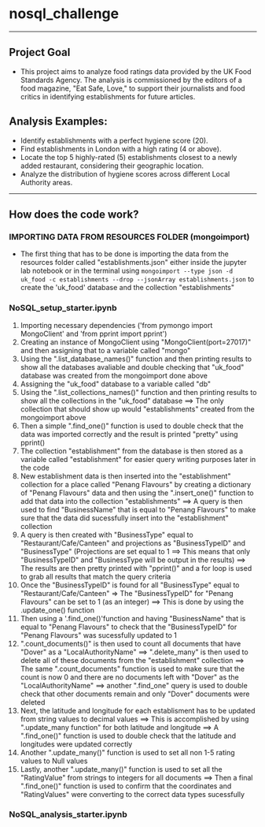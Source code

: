 # **nosql_challenge** #

--------

## **Project Goal** ##
* This project aims to analyze food ratings data provided by the UK Food Standards Agency. The analysis is commissioned by the editors of a food magazine, "Eat Safe, Love," to support their journalists and food critics in identifying establishments for future articles.

## **Analysis Examples:** ##

* Identify establishments with a perfect hygiene score (20).
* Find establishments in London with a high rating (4 or above).
* Locate the top 5 highly-rated (5) establishments closest to a newly added restaurant, considering their geographic location.
* Analyze the distribution of hygiene scores across different Local Authority areas.

--------

## **How does the code work?** ##

### **IMPORTING DATA FROM RESOURCES FOLDER (mongoimport)** ###
* The first thing that has to be done is importing the data from the resources folder called "establishments.json" either inside the jupyter lab notebook or in the terminal using `mongoimport --type json -d uk_food -c establishments --drop --jsonArray establishments.json` to create the 'uk_food' database and the collection "establishments"


### **NoSQL_setup_starter.ipynb** ###
1) Importing necessary dependencies ('from pymongo import MongoClient' and
'from pprint import pprint')
2) Creating an instance of MongoClient using "MongoClient(port=27017)" and then assigning that to a variable called "mongo"
3) Using the ".list_database_names()" function and then printing results to show all the databases avaliable and double checking that "uk_food" database was created from the mongoimport done above
4) Assigning the "uk_food" database to a variable called "db"
5) Using the ".list_collections_names()" function and then printing results to show all the collections in the "uk_food" database ==> The only collection that should show up would "establishments" created from the mongoimport above
6) Then a simple ".find_one()" function is used to double check that the data was imported correctly and the result is printed "pretty" using pprint()
7) The collection "establishment" from the database is then stored as a variable called "establishment" for easier query writing purposes later in the code
8) New establishment data is then inserted into the "establishment" collection for a place called "Penang Flavours" by creating a dictionary of "Penang Flavours" data and then using the ".insert_one()" function to add that data into the collection "establishments" ==> A query is then used to find "BusinessName" that is equal to "Penang Flavours" to make sure that the data did sucessfully insert into the "establishment" collection
9) A query is then created with "BusinessType" equal to "Restaurant/Cafe/Canteen" and projections as "BusinessTypeID" and "BusinessType" (Projections are set equal to 1 ==> This means that only "BusinessTypeID" and "BusinessType will be output in the results) ==> The results are then pretty printed with "pprint()" and a for loop is used to grab all results that match the query criteria
10) Once the "BusinessTypeID" is found for all "BusinessType" equal to "Restaurant/Cafe/Canteen" => The "BusinessTypeID" for "Penang Flavours" can be set to 1 (as an integer) ==> This is done by using the .update_one() function
11) Then using a '.find_one()'function and having "BusinessName" that is equal to "Penang Flavours" to check that the "BusinessTypeID" for "Penang Flavours" was sucessfully updated to 1
12) ".count_documents()" is then used to count all documents that have "Dover" as a "LocalAuthorityName" ==> ".delete_many" is then used to delete all of these documents from the "establishment" collection ==> The same ".count_documents" function is used to make sure that the count is now 0 and there are no documents left with "Dover" as the "LocalAuthorityName" ==> another ".find_one" query is used to double check that other documents remain and only "Dover" documents were deleted
13) Next, the latitude and longitude for each establisment has to be updated from string values to decimal values ==> This is accomplished by using ".update_many function" for both latitude and longitude ==> A ".find_one()" function is used to double check that the latitude and longitudes were updated correctly
14) Another ".update_many()" function is used to set all non 1-5 rating values to Null values 
15) Lastly, another ".update_many()" function is used to set all the "RatingValue" from strings to integers for all documents ==> Then a final ".find_one()" function is used to confirm that the coordinates and "RatingValues" were converting to the correct data types sucessfully

### **NoSQL_analysis_starter.ipynb** ###